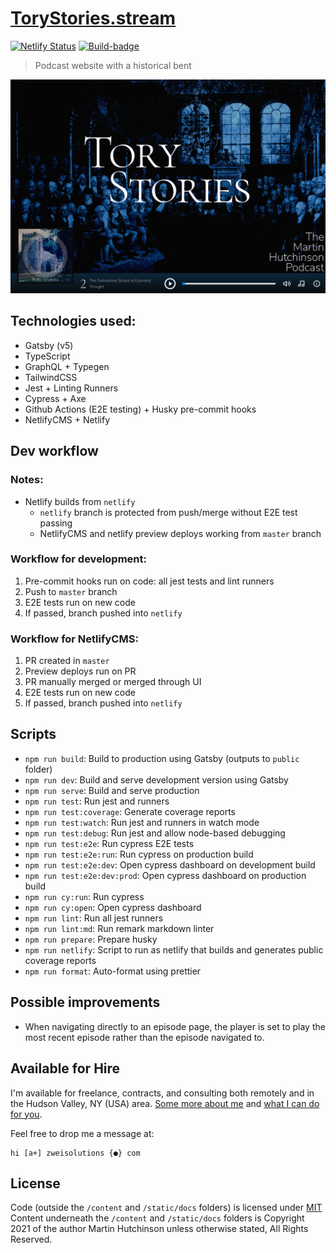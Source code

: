 # [ToryStories.stream](https://www.torystories.stream/)

[![Netlify Status](https://img.shields.io/netlify/7c436fa4-a898-4aed-a5cb-5a4a768cae4e?logo=netlify&style=flat-square)](https://app.netlify.com/sites/torystories/deploys)
[![Build-badge](https://img.shields.io/github/actions/workflow/status/Zweihander-Main/torystories.stream/test.yml?branch=master&logo=github&style=flat-square)](https://github.com/Zweihander-Main/torystories.stream/actions?query=workflow%3A%22Run+E2E+tests+on+new+code+in+master%22)

> Podcast website with a historical bent

![Screenshot of ToryStores.stream](./docs/torystories.png)

## Technologies used:

-   Gatsby (v5)
-   TypeScript
-   GraphQL + Typegen
-   TailwindCSS
-   Jest + Linting Runners
-   Cypress + Axe
-   Github Actions (E2E testing) + Husky pre-commit hooks
-   NetlifyCMS + Netlify

## Dev workflow

### Notes:

-   Netlify builds from `netlify`
    -   `netlify` branch is protected from push/merge without E2E test passing
    -   NetlifyCMS and netlify preview deploys working from `master` branch

### Workflow for development:

1.  Pre-commit hooks run on code: all jest tests and lint runners
2.  Push to `master` branch
3.  E2E tests run on new code
4.  If passed, branch pushed into `netlify`

### Workflow for NetlifyCMS:

1.  PR created in `master`
2.  Preview deploys run on PR
3.  PR manually merged or merged through UI
4.  E2E tests run on new code
5.  If passed, branch pushed into `netlify`

## Scripts

-   `npm run build`: Build to production using Gatsby (outputs to `public` folder)
-   `npm run dev`: Build and serve development version using Gatsby
-   `npm run serve`: Build and serve production
-   `npm run test`: Run jest and runners
-   `npm run test:coverage`: Generate coverage reports
-   `npm run test:watch`: Run jest and runners in watch mode
-   `npm run test:debug`: Run jest and allow node-based debugging
-   `npm run test:e2e`: Run cypress E2E tests
-   `npm run test:e2e:run`: Run cypress on production build
-   `npm run test:e2e:dev`: Open cypress dashboard on development build
-   `npm run test:e2e:dev:prod`: Open cypress dashboard on production build
-   `npm run cy:run`: Run cypress
-   `npm run cy:open`: Open cypress dashboard
-   `npm run lint`: Run all jest runners
-   `npm run lint:md`: Run remark markdown linter
-   `npm run prepare`: Prepare husky
-   `npm run netlify`: Script to run as netlify that builds and generates public coverage reports
-   `npm run format`: Auto-format using prettier

## Possible improvements

-   When navigating directly to an episode page, the player is set to play the most recent episode rather than the episode navigated to.

## Available for Hire

I'm available for freelance, contracts, and consulting both remotely and in the Hudson Valley, NY (USA) area. [Some more about me](https://www.zweisolutions.com/about.html) and [what I can do for you](https://www.zweisolutions.com/services.html).

Feel free to drop me a message at:

```
hi [a+] zweisolutions {●} com
```

## License

Code (outside the `/content` and `/static/docs` folders) is licensed under [MIT](./LICENSE)
Content underneath the `/content` and `/static/docs` folders is Copyright 2021 of the author Martin Hutchinson unless otherwise stated, All Rights Reserved.
